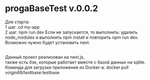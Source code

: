# progaBaseTest v.0.0.2

Для старта:
<br/>1 шаг. cd my-app
<br/>2 шаг. npm run dev
Если не запускается, то выполнить:
удалить node_modules и выполнить npm install
и повторить npm run dev.
Возможно нужно будет установить next.

<br/>Данный проект реализован на next.js, 
<br/>также есть бэк, которые работает вместе с базой данных на sqlite.
<br/>Команда для загрузки приложения из Docker-а: docker pull volgin69/testbase:testbase
